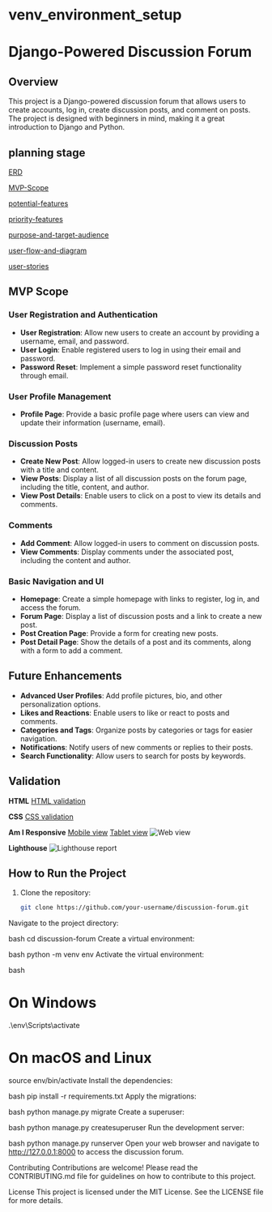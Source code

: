 # venv_environment_setup
# Django-Powered Discussion Forum

## Overview
This project is a Django-powered discussion forum that allows users to create accounts, log in, create discussion posts, and comment on posts. The project is designed with beginners in mind, making it a great introduction to Django and Python.

## planning stage
[ERD](text_files\erd.txt)

[MVP-Scope](text_files\MVP_Scope.txt)

[potential-features](text_files\potential_features.txt)

[priority-features](text_files\priority_features.txt)

[purpose-and-target-audience](text_files\purpose_and_target_audience.txt)

[user-flow-and-diagram](text_files\User_Flow_and_diagram.txt)

[user-stories](text_files\user_stories.txt)

## MVP Scope
### User Registration and Authentication
- **User Registration**: Allow new users to create an account by providing a username, email, and password.
- **User Login**: Enable registered users to log in using their email and password.
- **Password Reset**: Implement a simple password reset functionality through email.

### User Profile Management
- **Profile Page**: Provide a basic profile page where users can view and update their information (username, email).

### Discussion Posts
- **Create New Post**: Allow logged-in users to create new discussion posts with a title and content.
- **View Posts**: Display a list of all discussion posts on the forum page, including the title, content, and author.
- **View Post Details**: Enable users to click on a post to view its details and comments.

### Comments
- **Add Comment**: Allow logged-in users to comment on discussion posts.
- **View Comments**: Display comments under the associated post, including the content and author.

### Basic Navigation and UI
- **Homepage**: Create a simple homepage with links to register, log in, and access the forum.
- **Forum Page**: Display a list of discussion posts and a link to create a new post.
- **Post Creation Page**: Provide a form for creating new posts.
- **Post Detail Page**: Show the details of a post and its comments, along with a form to add a comment.

## Future Enhancements
- **Advanced User Profiles**: Add profile pictures, bio, and other personalization options.
- **Likes and Reactions**: Enable users to like or react to posts and comments.
- **Categories and Tags**: Organize posts by categories or tags for easier navigation.
- **Notifications**: Notify users of new comments or replies to their posts.
- **Search Functionality**: Allow users to search for posts by keywords.


## Validation 
**HTML**
[HTML validation](https://ibb.co/DPMmzLp)

**CSS**
[CSS validation](https://ibb.co/20FwjHr)

**Am I Responsive**
[Mobile view](https://ibb.co/fz8ZsBmc)
[Tablet view](https://ibb.co/vvfdQqKk)
![Web view](https://ibb.co/53Ymd1T)

**Lighthouse**
![Lighthouse report](https://ibb.co/bRK3YF5)


## How to Run the Project
1. Clone the repository:
   ```bash
   git clone https://github.com/your-username/discussion-forum.git
Navigate to the project directory:

bash
cd discussion-forum
Create a virtual environment:

bash
python -m venv env
Activate the virtual environment:

bash
# On Windows
.\env\Scripts\activate

# On macOS and Linux
source env/bin/activate
Install the dependencies:

bash
pip install -r requirements.txt
Apply the migrations:

bash
python manage.py migrate
Create a superuser:

bash
python manage.py createsuperuser
Run the development server:

bash
python manage.py runserver
Open your web browser and navigate to http://127.0.0.1:8000 to access the discussion forum.

Contributing
Contributions are welcome! Please read the CONTRIBUTING.md file for guidelines on how to contribute to this project.

License
This project is licensed under the MIT License. See the LICENSE file for more details.